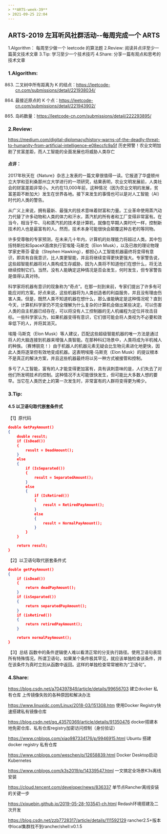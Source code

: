 ```yaml
---
> **ARTS-week-39**
> 2021-09-25 22:04
---
```



## ARTS-2019 左耳听风社群活动--每周完成一个 ARTS
1.Algorithm： 每周至少做一个 leetcode 的算法题
2.Review: 阅读并点评至少一篇英文技术文章
3.Tip: 学习至少一个技术技巧
4.Share: 分享一篇有观点和思考的技术文章

### 1.Algorithm:

863. 二叉树中所有距离为 K 的结点：https://leetcode-cn.com/submissions/detail/221938034/

973. 最接近原点的 K 个点：https://leetcode-cn.com/submissions/detail/221943902/

200. 岛屿数量：https://leetcode-cn.com/submissions/detail/222293895/

### 2.Review:

https://medium.com/digital-diplomacy/history-warns-of-the-deadly-threat-to-humanity-from-artificial-intelligence-e08eccfc9a5f
历史预警！农业文明加剧了贫富差距，而人工智能的全面发展也将威胁人类存亡

#### 点评：

2017年秋天在《Nature》杂志上发表的一篇文章很值得一读。它报道了华盛顿州立大学和亚利桑那州立大学进行的一项研究，结果表明，农业文明发展前，人类社会的财富差距非常小。大约在13,000年前，这种情况（因为农业文明的发展，贫富差距不断加大）发生在世界各地。接下来发生的事情也可以是对人工智能（AI）时代的人类的警告。

从广义上来说，拥有最新、最强大的技术意味着财富和力量。工业革命使用蒸汽动力代替了许多动物和人类的体力和汗水，蒸汽机的所有者和工厂变得非常富有。在当今，相当于牛、马和蒸汽机的技术是计算机，就像在早期人类时代一样，控制新技术的人也是最富有的人。然而，技术本身可能很快会颠覆这种古老的等同物。

许多受尊敬的专家预测，在未来几十年内，计算机的处理能力将超过人类。其中包括特斯拉和SpaceX首席执行官埃隆·马斯克（Elon Musk），以及已故的理论物理学家史蒂芬·霍金（Stephen Hawking），都担心人工智能机器最终将变得有意识，即具有自我意识，比人类更智能，并且将继续变得更快更强大。专家警告说，这些超智能机器将对人类构成生存威胁，因为人类将不知道他们在想什么，将无法继续控制它们。当然，没有人能确定这种情况是否会发生，何时发生，但专家警告是值得认真对待。

科学家将机器有意识的现象称为“奇点”。在那一刻到来前，专家们提出了许多有可能应对的方案。好点来说，这些机器将为人类创造者的利益服务，并且没有理由伤害人类。但是，既然人类不知道机器在想什么，那么谁能确定是这种情况呢？直到今天，计算机科学家仍不完全理解为什么复杂的计算机会做出某些决定。可以伤害人类的自主机器已经存在，可以将没有人工控制器的无人机编程为定位并攻击目标。一些科学家认为，如果机器变得有意识，它们很可能会将人类视为不必要和效率低下的人，并将其消灭。

埃隆·马斯克（Elon Musk）等人建议，匹配这些超级智能机器的唯一方法是通过将人的大脑连接到机器来增强人类智能。在那种科幻场景中，人类将成为半机械人的种族。（赛博朋克！）由于机器人的机器元素无疑会比生物元素进化地更快，因此人类将逐渐但有效地变成机器。这表明埃隆·马斯克（Elon Musk）的提议根本不是真正的解决方案，并且这些机器最终将以另一种方式被接管和控制。

多亏了人工智能，富有的人才能变得更加富有，具有讽刺意味的是，人们失去了对他们所发明技术的控制。这种情况不太可能很快发生，但可能比大多数人想的要早。当它在人类历史上的第一次发生时，非常富有的人群将变得更为稀少。

### 3.Tip:

#### 4.5 以卫语句取代嵌套条件式

【1】原代码
```json
double GetPayAmount()
{
    double result;
    if (IsDead())
    {
        result = DeadAmount();
    }
    else
    {
        if (IsSeparated())
        {
            result = SeparatedAmount();
        }
        else
        {
            if (IsRetired())
            {
                result = RetiredPayAmount();
            }
            else
            {
                result = NormalPayAmount();
            }
        }
    }

    return result;
}
```
【2】以卫语句取代嵌套条件式
```json
double getPayAmount()
{
    if (isDead())
    {
        return deadPayAmount();
    }
    if (isSeparated())
    {
        return separatedPayAmount();
    }
    if (isRetired())
    {
        return retiredPayAmount();
    }

    return normalPayAmount();
}
```
【3】总结
函数中的条件逻辑使人难以看清正常的分支执行路径。使用卫语句表现所有特殊情况。所谓卫语句，如果某个条件极其罕见，就应该单独检查该条件，并在该条件为真时立刻从函数中返回。这样的单独检查常常被称为“卫语句”。

### 4.Share:

https://blog.csdn.net/a704397849/article/details/99656703
建立docker 私有仓库 上传镜像失败的各种原因和解决办法

https://www.linuxidc.com/Linux/2018-03/151308.htm
使用Docker Registry快速搭建私有镜像仓库

https://blog.csdn.net/qq_43570369/article/details/91350476
docker搭建本地免密仓库、私有仓库registry加密访问控制（身份验证）

https://www.cnblogs.com/xiao987334176/p/9946915.html
Ubuntu 搭建docker registry 私有仓库

https://www.cnblogs.com/weschen/p/12658839.html
Docker Desktop启动Kubernetes

https://www.cnblogs.com/k3s2019/p/14339547.html
一文搞定全场景K3s离线安装

https://cloud.tencent.com/developer/news/836337
单节点Rancher离线安装的关键一步

https://xixuebin.github.io/2019-05-28-103541-ch.html
Redash环境搭建及二次开发

https://blog.csdn.net/zzb7728317/article/details/111592129
rancher2.5+版本中local集群找不到rancher/shell:v0.1.5